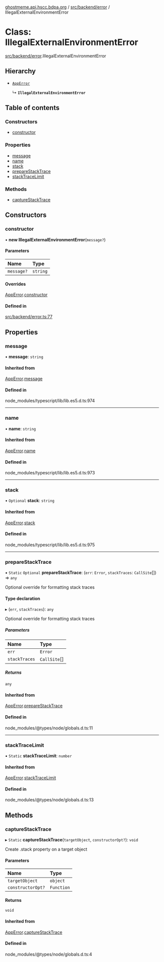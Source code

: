 [ghostmeme.api.hscc.bdpa.org](../README.md) / [src/backend/error](../modules/src_backend_error.md) / IllegalExternalEnvironmentError

# Class: IllegalExternalEnvironmentError

[src/backend/error](../modules/src_backend_error.md).IllegalExternalEnvironmentError

## Hierarchy

- [`AppError`](src_backend_error.AppError.md)

  ↳ **`IllegalExternalEnvironmentError`**

## Table of contents

### Constructors

- [constructor](src_backend_error.IllegalExternalEnvironmentError.md#constructor)

### Properties

- [message](src_backend_error.IllegalExternalEnvironmentError.md#message)
- [name](src_backend_error.IllegalExternalEnvironmentError.md#name)
- [stack](src_backend_error.IllegalExternalEnvironmentError.md#stack)
- [prepareStackTrace](src_backend_error.IllegalExternalEnvironmentError.md#preparestacktrace)
- [stackTraceLimit](src_backend_error.IllegalExternalEnvironmentError.md#stacktracelimit)

### Methods

- [captureStackTrace](src_backend_error.IllegalExternalEnvironmentError.md#capturestacktrace)

## Constructors

### constructor

• **new IllegalExternalEnvironmentError**(`message?`)

#### Parameters

| Name | Type |
| :------ | :------ |
| `message?` | `string` |

#### Overrides

[AppError](src_backend_error.AppError.md).[constructor](src_backend_error.AppError.md#constructor)

#### Defined in

[src/backend/error.ts:77](https://github.com/nhscc/ghostmeme.api.hscc.bdpa.org/blob/b50e614/src/backend/error.ts#L77)

## Properties

### message

• **message**: `string`

#### Inherited from

[AppError](src_backend_error.AppError.md).[message](src_backend_error.AppError.md#message)

#### Defined in

node_modules/typescript/lib/lib.es5.d.ts:974

___

### name

• **name**: `string`

#### Inherited from

[AppError](src_backend_error.AppError.md).[name](src_backend_error.AppError.md#name)

#### Defined in

node_modules/typescript/lib/lib.es5.d.ts:973

___

### stack

• `Optional` **stack**: `string`

#### Inherited from

[AppError](src_backend_error.AppError.md).[stack](src_backend_error.AppError.md#stack)

#### Defined in

node_modules/typescript/lib/lib.es5.d.ts:975

___

### prepareStackTrace

▪ `Static` `Optional` **prepareStackTrace**: (`err`: `Error`, `stackTraces`: `CallSite`[]) => `any`

Optional override for formatting stack traces

#### Type declaration

▸ (`err`, `stackTraces`): `any`

Optional override for formatting stack traces

##### Parameters

| Name | Type |
| :------ | :------ |
| `err` | `Error` |
| `stackTraces` | `CallSite`[] |

##### Returns

`any`

#### Inherited from

[AppError](src_backend_error.AppError.md).[prepareStackTrace](src_backend_error.AppError.md#preparestacktrace)

#### Defined in

node_modules/@types/node/globals.d.ts:11

___

### stackTraceLimit

▪ `Static` **stackTraceLimit**: `number`

#### Inherited from

[AppError](src_backend_error.AppError.md).[stackTraceLimit](src_backend_error.AppError.md#stacktracelimit)

#### Defined in

node_modules/@types/node/globals.d.ts:13

## Methods

### captureStackTrace

▸ `Static` **captureStackTrace**(`targetObject`, `constructorOpt?`): `void`

Create .stack property on a target object

#### Parameters

| Name | Type |
| :------ | :------ |
| `targetObject` | `object` |
| `constructorOpt?` | `Function` |

#### Returns

`void`

#### Inherited from

[AppError](src_backend_error.AppError.md).[captureStackTrace](src_backend_error.AppError.md#capturestacktrace)

#### Defined in

node_modules/@types/node/globals.d.ts:4
